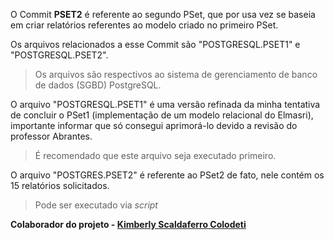 O Commit **PSET2** é referente ao segundo PSet, que por usa vez se baseia em criar relatórios referentes ao modelo criado no primeiro PSet.

Os arquivos relacionados a esse Commit são "POSTGRESQL.PSET1" e "POSTGRESQL.PSET2".

> Os arquivos são respectivos ao sistema de gerenciamento de banco de dados (SGBD) PostgreSQL.

O arquivo "POSTGRESQL.PSET1" é uma versão refinada da minha tentativa de concluir o PSet1 (implementação de um modelo relacional do Elmasri), importante informar que só consegui aprimorá-lo devido a revisão do professor Abrantes.

> É recomendado que este arquivo seja executado primeiro.

O arquivo "POSTGRES.PSET2" é referente ao PSet2 de fato, nele contém os 15 relatórios solicitados.

> Pode ser executado via *script*

**Colaborador do projeto - [Kimberly Scaldaferro Colodeti ](https://github.com/KimberlyScaldaC)** 


